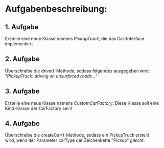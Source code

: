 # Aufgabenbeschreibung: 
## 1. Aufgabe
Erstelle eine neue Klasse namens *PickupTruck*, die das Car-Interface implementiert 
## 2. Aufgabe
Überschreibe die drive()-Methode, sodass folgendes ausgegeben wird: "*PickupTruck: driving on unsurfaced roads ..*“ 
## 3. Aufgabe 
Erstelle eine neue Klasse namens *CustomCarFactory*. Diese Klasse soll eine Kind-Klasse der CarFactory sein!
## 4. Aufgabe 
Überschreibe die createCar()-Methode, sodass ein PickupTruck erstellt wird, wenn der Parameter carType der Zeichenkette "Pickup“ gleicht. 




